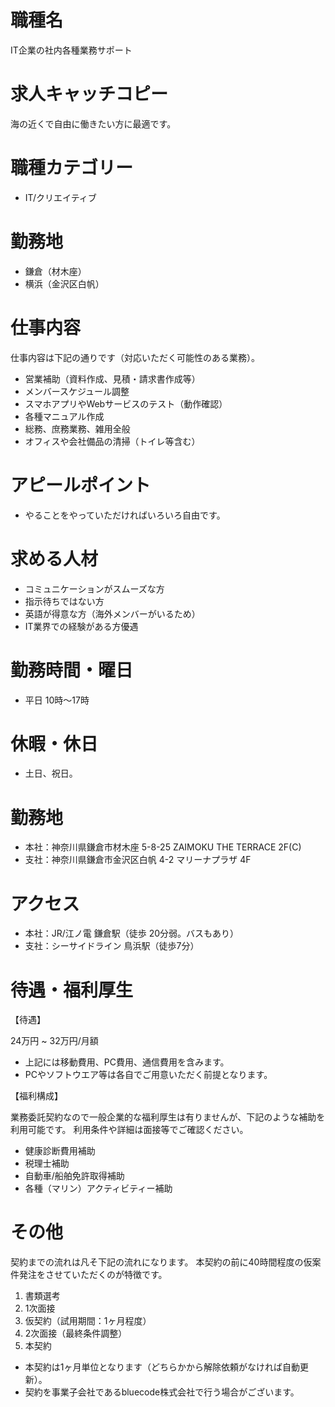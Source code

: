 # 職種名

IT企業の社内各種業務サポート

# 求人キャッチコピー

海の近くで自由に働きたい方に最適です。

# 職種カテゴリー

* IT/クリエイティブ

# 勤務地

* 鎌倉（材木座）
* 横浜（金沢区白帆）

# 仕事内容

仕事内容は下記の通りです（対応いただく可能性のある業務）。

* 営業補助（資料作成、見積・請求書作成等）
* メンバースケジュール調整
* スマホアプリやWebサービスのテスト（動作確認）
* 各種マニュアル作成
* 総務、庶務業務、雑用全般
* オフィスや会社備品の清掃（トイレ等含む）

# アピールポイント

* やることをやっていただければいろいろ自由です。

# 求める人材

* コミュニケーションがスムーズな方
* 指示待ちではない方
* 英語が得意な方（海外メンバーがいるため）
* IT業界での経験がある方優遇

# 勤務時間・曜日

* 平日 10時〜17時

# 休暇・休日

* 土日、祝日。

# 勤務地

* 本社：神奈川県鎌倉市材木座 5-8-25 ZAIMOKU THE TERRACE 2F(C)
* 支社：神奈川県鎌倉市金沢区白帆 4-2 マリーナプラザ 4F

# アクセス

* 本社：JR/江ノ電 鎌倉駅（徒歩 20分弱。バスもあり）
* 支社：シーサイドライン 鳥浜駅（徒歩7分）

# 待遇・福利厚生

【待遇】

24万円 ~ 32万円/月額

* 上記には移動費用、PC費用、通信費用を含みます。
* PCやソフトウエア等は各自でご用意いただく前提となります。

【福利構成】

業務委託契約なので一般企業的な福利厚生は有りませんが、下記のような補助を利用可能です。
利用条件や詳細は面接等でご確認ください。

* 健康診断費用補助
* 税理士補助
* 自動車/船舶免許取得補助
* 各種（マリン）アクティビティー補助

# その他

契約までの流れは凡そ下記の流れになります。
本契約の前に40時間程度の仮案件発注をさせていただくのが特徴です。

1. 書類選考
2. 1次面接
3. 仮契約（試用期間：1ヶ月程度）
4. 2次面接（最終条件調整）
5. 本契約

* 本契約は1ヶ月単位となります（どちらかから解除依頼がなければ自動更新）。
* 契約を事業子会社であるbluecode株式会社で行う場合がございます。